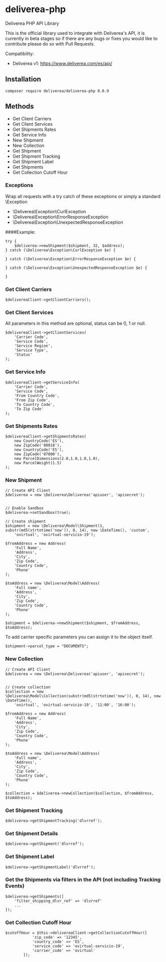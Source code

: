 # deliverea-php
Deliverea PHP API Library

This is the official library used to integrate with Deliverea's API, it is currently in beta stages so if there are any bugs or fixes you would like to contribute please do so with Pull Requests.

Compatibility:
- Deliverea v1: https://www.deliverea.com/es/api/

## Installation
```
composer require deliverea/deliverea-php 0.0.9
```

## Methods
- Get Client Carriers
- Get Client Services
- Get Shipments Rates
- Get Service Info
- New Shipment
- New Collection
- Get Shipment
- Get Shipment Tracking
- Get Shipment Label
- Get Shipments
- Get Collection Cutoff Hour

### Exceptions
Wrap all requests with a try catch of these exceptions or simply a standard \Exception
- \Deliverea\Exception\CurlException
- \Deliverea\Exception\ErrorResponseException
- \Deliverea\Exception\UnexpectedResponseException

####Example:
```
try {
    $deliverea->newShipment($shipment, 32, $address);
} catch (\Deliverea\Exception\CurlException $e) {

} catch (\Deliverea\Exception\ErrorResponseException $e) {

} catch (\Deliverea\Exception\UnexpectedResponseException $e) {

}
```

### Get Client Carriers
```
$delivereaClient->getClientCarriers();
```

### Get Client Services
All parameters in this method are optional, status can be 0, 1 or null.
```
$delivereaClient->getClientServices(
    'Carrier Code',
    'Service Code',
    'Service Region',
    'Service Type',
    'Status'
);
```

### Get Service Info
```
$delivereaClient->getServiceInfo(
    'Carrier Code',
    'Service Code',
    'From Country Code',
    'From Zip Code',
    'To Country Code',
    'To Zip Code'
);
```

### Get Shipments Rates
```
$delivereaClient->getShipmentsRates(
    new CountryCode('ES'),
    new ZipCode('08018'),
    new CountryCode('ES'),
    new ZipCode('07800'),
    new ParcelDimensions(2.0,1.0,1.0,1.0),
    new ParcelWeight(1.5)
);
```

### New Shipment
```
// Create API Client
$deliverea = new \Deliverea\Deliverea('apiuser', 'apisecret');


// Enable Sandbox
$deliverea->setSandbox(true);

// Create shipment
$shipment = new \Deliverea\Model\Shipment(1, substr(md5(strtotime('now')), 0, 14), new \DateTime(), 'custom',
    'ovirtual', 'ovirtual-servicio-19');

$fromAddress = new Address(
    'Full Name',
    'Address',
    'City',
    'Zip Code',
    'Country Code',
    'Phone'
);

$toAddress = new \Deliverea\Model\Address(
    'Full name',
    'Address',
    'City',
    'Zip Code',
    'Country Code',
    'Phone'
);

$shipment = $deliverea->newShipment($shipment, $fromAddress, $toAddress);
```

To add carrier specific parameters you can assign it to the object itself.
```
$shipment->parcel_type = "DOCUMENTS";
```

### New Collection
```
// Create API Client
$deliverea = new \Deliverea\Deliverea('apiuser', 'apisecret');


// Create collection
$collection = new \Deliverea\Model\Collection(substr(md5(strtotime('now')), 0, 14), new \DateTime(),
    'ovirtual', 'ovirtual-servicio-19', '11:00', '16:00');

$fromAddress = new Address(
    'Full Name',
    'Address',
    'City',
    'Zip Code',
    'Country Code',
    'Phone'
);

$toAddress = new \Deliverea\Model\Address(
    'Full name',
    'Address',
    'City',
    'Zip Code',
    'Country Code',
    'Phone'
);

$collection = $deliverea->newCollection($collection, $fromAddress, $toAddress);
```

### Get Shipment Tracking
```
$deliverea->getShipmentTracking('dlvrref');
```

### Get Shipment Details
```
$deliverea->getShipment('dlvrref');
```

### Get Shipment Label
```
$deliverea->getShipmentLabel('dlvrref');
```

### Get the Shipments via filters in the API (not including Tracking Events)
```
$deliverea->getShipments([
    'filter_shipping_dlvr_ref' => 'dlvrref'
    ...
]);
```

### Get Collection Cutoff Hour
```
$cutoffHour = $this->delivereaClient->getCollectionCutoffHour([
            'zip_code' => '12345',
            'country_code' => 'ES',
            'service_code' => 'ovirtual-servicio-19',
            'carrier_code' => 'ovirtual'
        ]);
```
